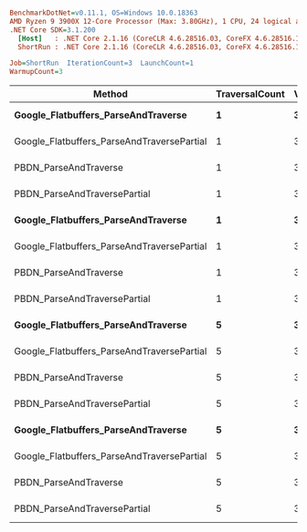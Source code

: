 ``` ini

BenchmarkDotNet=v0.11.1, OS=Windows 10.0.18363
AMD Ryzen 9 3900X 12-Core Processor (Max: 3.80GHz), 1 CPU, 24 logical and 12 physical cores
.NET Core SDK=3.1.200
  [Host]   : .NET Core 2.1.16 (CoreCLR 4.6.28516.03, CoreFX 4.6.28516.10), 64bit RyuJIT
  ShortRun : .NET Core 2.1.16 (CoreCLR 4.6.28516.03, CoreFX 4.6.28516.10), 64bit RyuJIT

Job=ShortRun  IterationCount=3  LaunchCount=1  
WarmupCount=3  

```
|                                     Method | TraversalCount | VectorLength |        Mean |       Error |     StdDev |
|------------------------------------------- |--------------- |------------- |------------:|------------:|-----------:|
|        **Google_Flatbuffers_ParseAndTraverse** |              **1** |            **3** |  **1,014.3 ns** |    **18.46 ns** |   **1.043 ns** |
| Google_Flatbuffers_ParseAndTraversePartial |              1 |            3 |    698.7 ns |   110.71 ns |   6.255 ns |
|                      PBDN_ParseAndTraverse |              1 |            3 |  3,302.1 ns |   109.82 ns |   6.205 ns |
|               PBDN_ParseAndTraversePartial |              1 |            3 |  3,257.4 ns |   123.37 ns |   6.970 ns |
|        **Google_Flatbuffers_ParseAndTraverse** |              **1** |           **30** |  **8,277.3 ns** |    **82.52 ns** |   **4.663 ns** |
| Google_Flatbuffers_ParseAndTraversePartial |              1 |           30 |  5,381.1 ns |    68.28 ns |   3.858 ns |
|                      PBDN_ParseAndTraverse |              1 |           30 | 24,073.8 ns | 2,280.50 ns | 128.852 ns |
|               PBDN_ParseAndTraversePartial |              1 |           30 | 22,870.8 ns |   935.38 ns |  52.851 ns |
|        **Google_Flatbuffers_ParseAndTraverse** |              **5** |            **3** |  **4,746.7 ns** |   **119.53 ns** |   **6.754 ns** |
| Google_Flatbuffers_ParseAndTraversePartial |              5 |            3 |  3,267.7 ns |    61.69 ns |   3.485 ns |
|                      PBDN_ParseAndTraverse |              5 |            3 |  3,535.4 ns |   179.76 ns |  10.157 ns |
|               PBDN_ParseAndTraversePartial |              5 |            3 |  3,379.7 ns |   269.58 ns |  15.232 ns |
|        **Google_Flatbuffers_ParseAndTraverse** |              **5** |           **30** | **42,207.3 ns** | **1,014.03 ns** |  **57.294 ns** |
| Google_Flatbuffers_ParseAndTraversePartial |              5 |           30 | 25,942.9 ns | 1,282.82 ns |  72.482 ns |
|                      PBDN_ParseAndTraverse |              5 |           30 | 25,402.2 ns | 2,386.51 ns | 134.842 ns |
|               PBDN_ParseAndTraversePartial |              5 |           30 | 24,091.7 ns |   759.31 ns |  42.903 ns |
